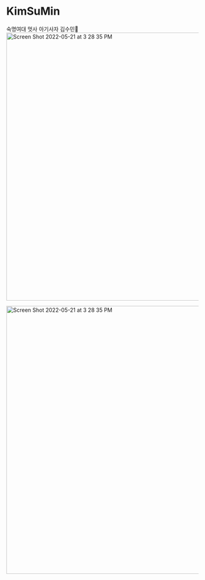 # KimSuMin
숙명여대 멋사 아기사자 김수민🦁
<img width="700" alt="Screen Shot 2022-05-21 at 3 28 35 PM" src="https://user-images.githubusercontent.com/87849933/169984180-b882ed1e-5414-44d8-949f-e4824943f815.png">

<img width="700" alt="Screen Shot 2022-05-21 at 3 28 35 PM" src="https://user-images.githubusercontent.com/87849933/169984267-98f0b000-d359-465c-b46a-061c0bf81767.png">

